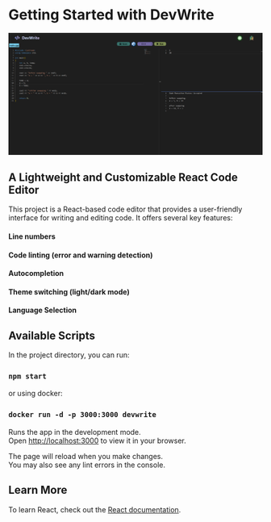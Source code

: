 # Getting Started with DevWrite

<p align="center">
  <!-- <img src="https://github.com/OmidDeldar/DevWrite/tree/master/src/resources/front-page.png"  /> -->
  <img src="./src/resources/front-page.png" />
</p>

## A Lightweight and Customizable React Code Editor

This project is a React-based code editor that provides a user-friendly interface for writing and editing code. It offers several key features:

#### Line numbers
#### Code linting (error and warning detection)
#### Autocompletion
#### Theme switching (light/dark mode)
#### Language Selection

## Available Scripts

In the project directory, you can run:

### `npm start`
or using docker:
### `docker run -d -p 3000:3000 devwrite`
Runs the app in the development mode.\
Open [http://localhost:3000](http://localhost:3000) to view it in your browser.

The page will reload when you make changes.\
You may also see any lint errors in the console.

## Learn More

To learn React, check out the [React documentation](https://reactjs.org/).